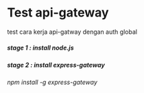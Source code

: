 # Test api-gateway
test cara kerja api-gatway dengan auth global

##### stage 1 : install node.js 

##### stage 2 : install express-gateway
###### npm install -g express-gateway
